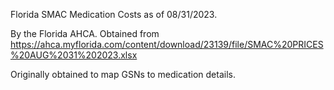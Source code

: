 Florida SMAC Medication Costs as of 08/31/2023.

By the Florida AHCA.
Obtained from <https://ahca.myflorida.com/content/download/23139/file/SMAC%20PRICES%20AUG%2031%202023.xlsx>

Originally obtained to map GSNs to medication details.
